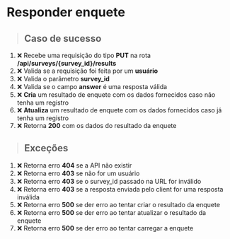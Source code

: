 # Responder enquete

> ## Caso de sucesso

1. :x: Recebe uma requisição do tipo **PUT** na rota **/api/surveys/{survey_id}/results**
2. :x: Valida se a requisição foi feita por um **usuário**
3. :x: Valida o parâmetro **survey_id**
4. :x: Valida se o campo **answer** é uma resposta válida
5. :x: **Cria** um resultado de enquete com os dados fornecidos caso não tenha um registro
6. :x: **Atualiza** um resultado de enquete com os dados fornecidos caso já tenha um registro
7. :x: Retorna **200** com os dados do resultado da enquete

> ## Exceções

1. :x: Retorna erro **404** se a API não existir
2. :x: Retorna erro **403** se não for um usuário
3. :x: Retorna erro **403** se o survey_id passado na URL for inválido
4. :x: Retorna erro **403** se a resposta enviada pelo client for uma resposta inválida
5. :x: Retorna erro **500** se der erro ao tentar criar o resultado da enquete
6. :x: Retorna erro **500** se der erro ao tentar atualizar o resultado da enquete
7. :x: Retorna erro **500** se der erro ao tentar carregar a enquete
